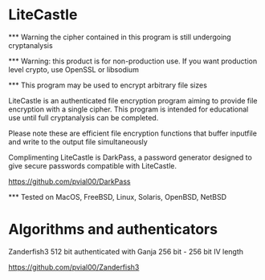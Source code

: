 # LiteCastle

*** Warning the cipher contained in this program is still undergoing cryptanalysis

*** Warning: this product is for non-production use.  If you want production level crypto, use OpenSSL or libsodium

*** This program may be used to encrypt arbitrary file sizes

LiteCastle is an authenticated file encryption program aiming to provide file encryption with a single cipher.  This program is intended for educational use until full cryptanalysis can be completed.

Please note these are efficient file encryption functions that buffer inputfile and write to the output file simultaneously

Complimenting LiteCastle is DarkPass, a password generator designed to give secure passwords compatible with LiteCastle.

https://github.com/pvial00/DarkPass

*** Tested on MacOS, FreeBSD, Linux, Solaris, OpenBSD, NetBSD


# Algorithms and authenticators

Zanderfish3 512 bit authenticated with Ganja 256 bit - 256 bit IV length

https://github.com/pvial00/Zanderfish3
